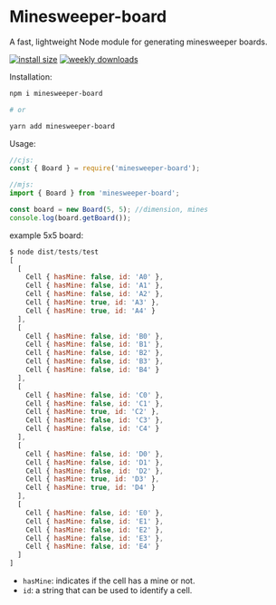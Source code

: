 # Minesweeper-board

A fast, lightweight Node module for generating minesweeper boards.

[![install size](https://packagephobia.com/badge?p=minesweeper-board)](https://packagephobia.com/result?p=minesweeper-board)
[![weekly downloads](https://img.shields.io/npm/dw/minesweeper-board.svg)](https://npmjs.com/package/minesweeper-board)

Installation:

```bash
npm i minesweeper-board

# or

yarn add minesweeper-board
```

Usage:

```js
//cjs:
const { Board } = require('minesweeper-board');

//mjs:
import { Board } from 'minesweeper-board';

const board = new Board(5, 5); //dimension, mines
console.log(board.getBoard());
```

example 5x5 board:

```js
$ node dist/tests/test
[
  [
    Cell { hasMine: false, id: 'A0' },
    Cell { hasMine: false, id: 'A1' },
    Cell { hasMine: false, id: 'A2' },
    Cell { hasMine: true, id: 'A3' },
    Cell { hasMine: true, id: 'A4' }
  ],
  [
    Cell { hasMine: false, id: 'B0' },
    Cell { hasMine: false, id: 'B1' },
    Cell { hasMine: false, id: 'B2' },
    Cell { hasMine: false, id: 'B3' },
    Cell { hasMine: false, id: 'B4' }
  ],
  [
    Cell { hasMine: false, id: 'C0' },
    Cell { hasMine: false, id: 'C1' },
    Cell { hasMine: true, id: 'C2' },
    Cell { hasMine: false, id: 'C3' },
    Cell { hasMine: false, id: 'C4' }
  ],
  [
    Cell { hasMine: false, id: 'D0' },
    Cell { hasMine: false, id: 'D1' },
    Cell { hasMine: false, id: 'D2' },
    Cell { hasMine: true, id: 'D3' },
    Cell { hasMine: true, id: 'D4' }
  ],
  [
    Cell { hasMine: false, id: 'E0' },
    Cell { hasMine: false, id: 'E1' },
    Cell { hasMine: false, id: 'E2' },
    Cell { hasMine: false, id: 'E3' },
    Cell { hasMine: false, id: 'E4' }
  ]
]
```

- `hasMine`: indicates if the cell has a mine or not.
- `id`: a string that can be used to identify a cell.
